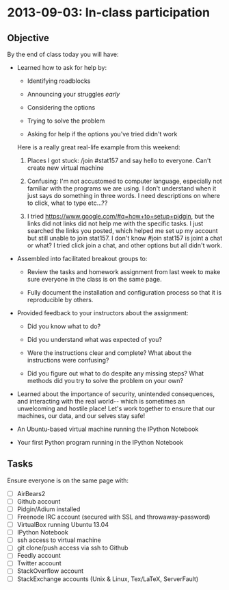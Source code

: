 2013-09-03: In-class participation
==================================

Objective
---------

By the end of class today you will have:

- Learned how to ask for help by:

  + Identifying roadblocks

  + Announcing your struggles *early*

  + Considering the options

  + Trying to solve the problem

  + Asking for help if the options you've tried didn't work

  Here is a really great real-life example from this weekend:

  1. Places I got stuck: /join #stat157 and say hello to everyone. Can't create new virtual machine

  2. Confusing: I'm not accustomed to computer language, especially
  not familiar with the programs we are using. I don't understand
  when it just says do something in three words. I need descriptions
  on where to click, what to type etc...??

  3. I tried https://www.google.com/#q=how+to+setup+pidgin, but the
  links did not links did not help me with the specific tasks. I
  just searched the links you posted, which helped me set up my
  account but still unable to join stat157. I don't know #join
  stat157 is joint a chat or what? I tried click join a chat, and
  other options but all didn't work.

- Assembled into facilitated breakout groups to:

  + Review the tasks and homework assignment from last week to make sure
    everyone in the class is on the same page.

  + Fully document the installation and configuration process so that
    it is reproducible by others.

- Provided feedback to your instructors about the assignment:

    - Did you know what to do?

    - Did you understand what was expected of you?

    - Were the instructions clear and complete? What about the
      instructions were confusing?

    - Did you figure out what to do despite any missing steps? What
      methods did you try to solve the problem on your own?

- Learned about the importance of security, unintended consequences,
  and interacting with the real world-- which is sometimes an
  unwelcoming and hostile place! Let's work together to ensure that
  our machines, our data, and our selves stay safe!

- An Ubuntu-based virtual machine running the IPython Notebook

- Your first Python program running in the IPython Notebook

Tasks
-----

Ensure everyone is on the same page with:

- [ ] AirBears2
- [ ] Github account
- [ ] Pidgin/Adium installed
- [ ] Freenode IRC account (secured with SSL and throwaway-password)
- [ ] VirtualBox running Ubuntu 13.04
- [ ] IPython Notebook
- [ ] ssh access to virtual machine
- [ ] git clone/push access via ssh to Github
- [ ] Feedly account
- [ ] Twitter account
- [ ] StackOverflow account
- [ ] StackExchange accounts (Unix & Linux, Tex/LaTeX, ServerFault)
